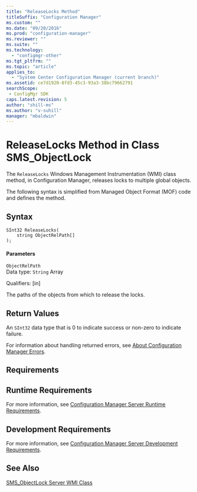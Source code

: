 ```yaml
---
title: "ReleaseLocks Method"
titleSuffix: "Configuration Manager"
ms.custom: ""
ms.date: "09/20/2016"
ms.prod: "configuration-manager"
ms.reviewer: ""
ms.suite: ""
ms.technology:
  - "configmgr-other"
ms.tgt_pltfrm: ""
ms.topic: "article"
applies_to:
  - "System Center Configuration Manager (current branch)"
ms.assetid: ce7d1920-8fd3-45c3-93a3-38bc79662791searchScope: - ConfigMgr SDK
caps.latest.revision: 5
author: "shill-ms"
ms.author: "v-suhill"
manager: "mbaldwin"
---
```

# ReleaseLocks Method in Class SMS_ObjectLock
The `ReleaseLocks` Windows Management Instrumentation (WMI) class method, in Configuration Manager, releases locks to multiple global objects.  

 The following syntax is simplified from Managed Object Format (MOF) code and defines the method.  

## Syntax  

```  
SInt32 ReleaseLocks(  
    string ObjectRelPath[]   
);  
```  

#### Parameters  
 `ObjectRelPath`  
 Data type: `String` Array  

 Qualifiers: [in]  

 The paths of the objects from which to release the locks.  

## Return Values  
 An `SInt32` data type that is 0 to indicate success or non-zero to indicate failure.  

 For information about handling returned errors, see [About Configuration Manager Errors](../../../develop/core/understand/about-configuration-manager-errors.md).  

## Requirements  

## Runtime Requirements  
 For more information, see [Configuration Manager Server Runtime Requirements](../../../develop/core/reqs/server-runtime-requirements.md).  

## Development Requirements  
 For more information, see [Configuration Manager Server Development Requirements](../../../develop/core/reqs/server-development-requirements.md).  

## See Also  
 [SMS_ObjectLock Server WMI Class](../../../develop/reference/misc/sms_objectlock-server-wmi-class.md)
